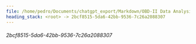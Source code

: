 ```yaml
---
file: /home/pedro/Documents/chatgpt_export/Markdown/OBD-II Data Analysis.md
heading_stack: <root> -> 2bcf8515-5da6-42bb-9536-7c26a2088307
---
```

###### 2bcf8515-5da6-42bb-9536-7c26a2088307
